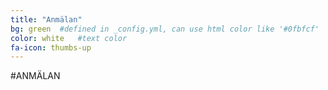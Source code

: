 ```yaml
---
title: "Anmälan"
bg: green  #defined in _config.yml, can use html color like '#0fbfcf'
color: white   #text color
fa-icon: thumbs-up
---
```


#ANMÄLAN


